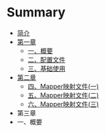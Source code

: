 # Summary

* [简介](README.md)
* [第一章](di-yi-zhang.md)
  * [一、概要](di-yi-zhang/yi-3001-gai-yao.md)
  * [二、配置文件](di-yi-zhang/er-3001-pei-zhi-wen-jian.md)
  * [三、基础使用](di-yi-zhang/san-3001-ji-chu-shi-yong.md)
* [第二章](di-er-zhang.md)
  * [四、Mapper映射文件\(一\)](di-er-zhang/si-3001-mapper-ying-she-wen-4ef628-4e0029.md)
  * [五、Mapper映射文件\(二\)](di-er-zhang/wu-3001-mapper-ying-she-wen-4ef628-4e8c29.md)
  * [六、Mapper映射文件\(三\)](di-er-zhang/liu-3001-mapper-ying-she-wen-4ef628-4e0929.md)
* 第三章
* 一、概要

